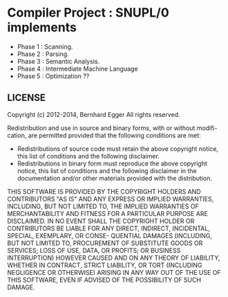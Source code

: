# Compiler Project : SNUPL/0 implements

* Phase 1 : Scanning.
* Phase 2 : Parsing.
* Phase 3 : Semantic Analysis.
* Phase 4 : Intermediate Machine Language
* Phase 5 : Optimization ??

## LICENSE
Copyright (c) 2012-2014, Bernhard Egger
All rights reserved.

Redistribution and use in source and binary forms,  with or without modifi-
cation, are permitted provided that the following conditions are met:

- Redistributions of source code must retain the above copyright notice,
  this list of conditions and the following disclaimer.
- Redistributions in binary form must reproduce the above copyright notice,
  this list of conditions and the following disclaimer in the documentation
  and/or other materials provided with the distribution.

THIS SOFTWARE IS PROVIDED BY THE COPYRIGHT HOLDERS AND CONTRIBUTORS "AS IS"
AND ANY EXPRESS OR IMPLIED WARRANTIES, INCLUDING,  BUT NOT LIMITED TO,  THE
IMPLIED WARRANTIES OF MERCHANTABILITY  AND FITNESS FOR A PARTICULAR PURPOSE
ARE DISCLAIMED.  IN NO EVENT SHALL THE COPYRIGHT HOLDER  OR CONTRIBUTORS BE
LIABLE FOR ANY DIRECT,  INDIRECT, INCIDENTAL, SPECIAL, EXEMPLARY, OR CONSE-
QUENTIAL DAMAGES (INCLUDING, BUT NOT LIMITED TO, PROCUREMENT OF  SUBSTITUTE
GOODS OR SERVICES; LOSS OF USE, DATA, OR PROFITS; OR BUSINESS INTERRUPTION)
HOWEVER CAUSED AND ON ANY THEORY OF LIABILITY, WHETHER IN  CONTRACT, STRICT
LIABILITY, OR TORT  (INCLUDING NEGLIGENCE OR OTHERWISE)  ARISING IN ANY WAY
OUT OF THE USE OF THIS SOFTWARE, EVEN IF ADVISED OF THE POSSIBILITY OF SUCH
DAMAGE.
